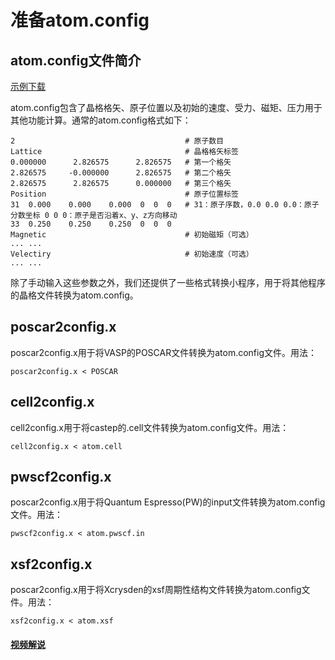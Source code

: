 # 准备atom.config

## atom.config文件简介
[示例下载](http://39.98.50.106/pwmat-resource/course-download/PWmat/tutorial_prepare_config.zip)

atom.config包含了晶格格矢、原子位置以及初始的速度、受力、磁矩、压力用于其他功能计算。通常的atom.config格式如下：
```
2                                      # 原子数目
Lattice                                # 晶格格矢标签
0.000000      2.826575      2.826575   # 第一个格矢
2.826575     -0.000000      2.826575   # 第二个格矢
2.826575      2.826575      0.000000   # 第三个格矢
Position                               # 原子位置标签
31  0.000    0.000    0.000  0  0  0   # 31：原子序数，0.0 0.0 0.0：原子分数坐标 0 0 0：原子是否沿着x、y、z方向移动
33  0.250    0.250    0.250  0  0  0
Magnetic                               # 初始磁矩（可选）
... ...
Velectiry                              # 初始速度（可选）
... ...
```
除了手动输入这些参数之外，我们还提供了一些格式转换小程序，用于将其他程序的晶格文件转换为atom.config。

## poscar2config.x
poscar2config.x用于将VASP的POSCAR文件转换为atom.config文件。用法：
```
poscar2config.x < POSCAR
```

## cell2config.x
cell2config.x用于将castep的.cell文件转换为atom.config文件。用法：
```
cell2config.x < atom.cell
```

## pwscf2config.x
poscar2config.x用于将Quantum Espresso(PW)的input文件转换为atom.config文件。用法：
```
pwscf2config.x < atom.pwscf.in	
```

## xsf2config.x
poscar2config.x用于将Xcrysden的xsf周期性结构文件转换为atom.config文件。用法：
```
xsf2config.x < atom.xsf	
```

#### [视频解说](http://39.98.50.106/pwmat-resource/course-download/PWmat/convert_to_config.mp4)